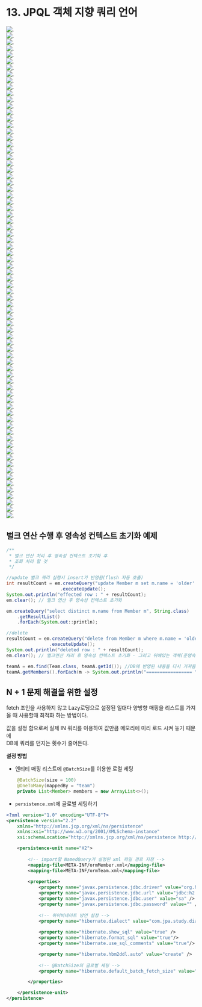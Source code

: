 # 13. JPQL 객체 지향 쿼리 언어

![.](./img/1.png)  
![.](./img/2.png)  
![.](./img/3.png)  
![.](./img/4.png)  
![.](./img/5.png)  
![.](./img/6.png)  
![.](./img/7.png)  
![.](./img/7-1.png)  
![.](./img/7-2.png)  
![.](./img/7-3.png)  
![.](./img/8.png)  
![.](./img/9.png)  
![.](./img/10.png)  
![.](./img/11.png)  
![.](./img/12.png)  
![.](./img/13.png)  
![.](./img/14.png)  
![.](./img/15.png)  
![.](./img/16.png)  
![.](./img/17.png)  
![.](./img/18.png)  
![.](./img/19.png)  
![.](./img/20.png)  
![.](./img/21.png)  
![.](./img/22.png)  
![.](./img/23.png)  
![.](./img/24.png)  
![.](./img/25.png)  
![.](./img/26.png)  
![.](./img/27.png)  
![.](./img/28.png)  
![.](./img/29.png)  
![.](./img/30.png)  
![.](./img/31.png)  
![.](./img/32.png)  
![.](./img/33.png)  
![.](./img/34.png)  
![.](./img/35.png)  
![.](./img/36.png)  
![.](./img/37.png)  
![.](./img/38.png)  
![.](./img/39.png)  
![.](./img/40.png)  
![.](./img/41.png)  
![.](./img/42.png)  
![.](./img/43.png)  
![.](./img/44.png)  
![.](./img/45.png)  
![.](./img/46.png)  
![.](./img/47.png)  
![.](./img/48.png)  
![.](./img/49.png)  
![.](./img/50.png)  
![.](./img/51.png)  
![.](./img/52.png)  
![.](./img/53.png)  
![.](./img/54.png)  
![.](./img/55.png)  
![.](./img/56.png)  
![.](./img/57.png)  
![.](./img/58.png)  
![.](./img/59.png)  
![.](./img/60.png)  
![.](./img/61.png)  
![.](./img/62.png)  
![.](./img/63.png)  
![.](./img/64.png)  
![.](./img/65.png)  
![.](./img/66.png)  
![.](./img/67.png)  
![.](./img/68.png)  
![.](./img/69.png)  
![.](./img/70.png)  
![.](./img/71.png)  
![.](./img/72.png)  
![.](./img/73.png)  
![.](./img/74.png)  

## 벌크 연산 수행 후 영속성 컨텍스트 초기화 예제
```java
/**
 * 벌크 연산 처리 후 영속성 컨텍스트 초기화 후
 * 조회 처리 할 것
 */

//update 벌크 쿼리 실행시 insert가 반영됨(flush 자동 호출)
int resultCount = em.createQuery("update Member m set m.name = 'older' where m.age > 30")
					.executeUpdate();
System.out.println("effected row : " + resultCount);
em.clear(); // 벌크 연산 후 영속성 컨텍스트 초기화

em.createQuery("select distinct m.name from Member m", String.class)
	.getResultList()
	.forEach(System.out::println);

//delete
resultCount = em.createQuery("delete from Member m where m.name = 'older'")
				.executeUpdate();
System.out.println("deleted row : " + resultCount);
em.clear(); // 벌크연산 처리 후 영속성 컨텍스트 초기화 - 그리고 위에있는 객체(준영속) 재사용하지 말고 다시 조회해야함

teamA = em.find(Team.class, teamA.getId()); //DB에 반영된 내용을 다시 가져옴
teamA.getMembers().forEach(m -> System.out.println("================= " + m.getName()));
```

## N + 1 문제 해결을 위한 설정
fetch 조인을 사용하지 않고 Lazy로딩으로 설정된 일대다 양방향 매핑을 리스트를 가져올 때
사용할때 최적화 하는 방법이다.  
  
값을 설정 함으로써 실제 IN 쿼리를 이용하여 값만큼 메모리에 미리 로드 시켜 놓기 때문에  
DB에 쿼리를 던지는 횟수가 줄어든다.  

**설정 방법**
- 엔티티 매핑 리스트에 `@BatchSize`를 이용한 로컬 세팅 
```java
    @BatchSize(size = 100)
    @OneToMany(mappedBy = "team")
    private List<Member> members = new ArrayList<>();
```
- `persistence.xml`에 글로벌 세팅하기

```xml
<?xml version="1.0" encoding="UTF-8"?>
<persistence version="2.2" 
    xmlns="http://xmlns.jcp.org/xml/ns/persistence"
	xmlns:xsi="http://www.w3.org/2001/XMLSchema-instance"
	xsi:schemaLocation="http://xmlns.jcp.org/xml/ns/persistence http://xmlns.jcp.org/xml/ns/persistence/persistence_2_2.xsd">

	<persistence-unit name="H2">
	
	    <!-- import할 NamedQuery가 설정된 xml 파일 경로 지정 -->
	    <mapping-file>META-INF/ormMember.xml</mapping-file>
	    <mapping-file>META-INF/ormTeam.xml</mapping-file>
	    
		<properties>
			<property name="javax.persistence.jdbc.driver" value="org.h2.Driver" />
			<property name="javax.persistence.jdbc.url" value="jdbc:h2:tcp://localhost/~/test" />
			<property name="javax.persistence.jdbc.user" value="sa" />
			<property name="javax.persistence.jdbc.password" value="" />
			
			<!-- 하이버네이트 방언 설정 -->
			<property name="hibernate.dialect" value="com.jpa.study.dialect.CustomH2Dialect" />
			
			<property name="hibernate.show_sql" value="true" />
			<property name="hibernate.format_sql" value="true"/>
			<property name="hibernate.use_sql_comments" value="true"/>

			<property name="hibernate.hbm2ddl.auto" value="create" />
			
			<!-- @BatchSize의 글로벌 세팅 -->
			<property name="hibernate.default_batch_fetch_size" value="100"/>

		</properties>

	</persistence-unit>
</persistence>
```